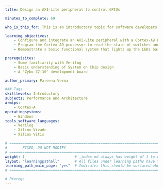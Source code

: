 ```yaml
---
title: Design an AXI-Lite peripheral to control GPIOs

minutes_to_complete: 60

who_is_this_for: This is an introductory topic for software developers interested in System on Chip Design.

learning_objectives: 
    - Configure and integrate an AXI-Lite peripheral with a Cortex-A9 Processing System.
    - Program the Cortex-A9 processor to read the state of switches and control the LEDs using a C program.
    - Demonstrate a basic functional system that lights up the LEDs based on the status of the switches.  

prerequisites:
    - Some familiarity with Verilog
    - Basic understanding of System on Chip design
    - A 'Zybo Z7-10' development board 

author_primary: Pareena Verma

### Tags
skilllevels: Introductory
subjects: Performance and Architecture
armips:
    - Cortex-A
operatingsystems:
    - Windows
tools_software_languages:
    - Verilog
    - Xilinx Vivado
    - Xilinx Vitis

# ================================================================================
#       FIXED, DO NOT MODIFY
# ================================================================================
weight: 1                       # _index.md always has weight of 1 to order correctly
layout: "learningpathall"       # All files under learning paths have this same wrapper
learning_path_main_page: "yes"  # Indicates this should be surfaced when looking for related content. Only set for _index.md of learning path content.
# ================================================================================

# Prereqs
---
```

